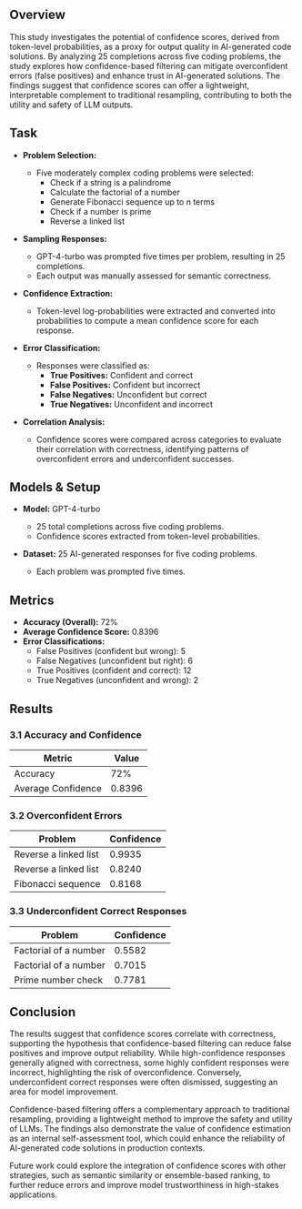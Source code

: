 ## Overview

This study investigates the potential of confidence scores, derived from token-level probabilities, as a proxy for output quality in AI-generated code solutions. By analyzing 25 completions across five coding problems, the study explores how confidence-based filtering can mitigate overconfident errors (false positives) and enhance trust in AI-generated solutions. The findings suggest that confidence scores can offer a lightweight, interpretable complement to traditional resampling, contributing to both the utility and safety of LLM outputs.

## Task

- **Problem Selection:**
  - Five moderately complex coding problems were selected:
    - Check if a string is a palindrome
    - Calculate the factorial of a number
    - Generate Fibonacci sequence up to n terms
    - Check if a number is prime
    - Reverse a linked list
  
- **Sampling Responses:**
  - GPT-4-turbo was prompted five times per problem, resulting in 25 completions.
  - Each output was manually assessed for semantic correctness.

- **Confidence Extraction:**
  - Token-level log-probabilities were extracted and converted into probabilities to compute a mean confidence score for each response.

- **Error Classification:**
  - Responses were classified as:
    - **True Positives:** Confident and correct
    - **False Positives:** Confident but incorrect
    - **False Negatives:** Unconfident but correct
    - **True Negatives:** Unconfident and incorrect
  
- **Correlation Analysis:**
  - Confidence scores were compared across categories to evaluate their correlation with correctness, identifying patterns of overconfident errors and underconfident successes.

## Models & Setup

- **Model:** GPT-4-turbo
  - 25 total completions across five coding problems.
  - Confidence scores extracted from token-level probabilities.

- **Dataset:** 25 AI-generated responses for five coding problems.
  - Each problem was prompted five times.

## Metrics

- **Accuracy (Overall):** 72%
- **Average Confidence Score:** 0.8396
- **Error Classifications:**
  - False Positives (confident but wrong): 5
  - False Negatives (unconfident but right): 6
  - True Positives (confident and correct): 12
  - True Negatives (unconfident and wrong): 2

## Results

### 3.1 Accuracy and Confidence

| Metric             | Value  |
|--------------------|--------|
| Accuracy           | 72%    |
| Average Confidence | 0.8396 |

### 3.2 Overconfident Errors

| Problem                      | Confidence |
|------------------------------|------------|
| Reverse a linked list         | 0.9935     |
| Reverse a linked list         | 0.8240     |
| Fibonacci sequence            | 0.8168     |

### 3.3 Underconfident Correct Responses

| Problem                      | Confidence |
|------------------------------|------------|
| Factorial of a number         | 0.5582     |
| Factorial of a number         | 0.7015     |
| Prime number check            | 0.7781     |

## Conclusion

The results suggest that confidence scores correlate with correctness, supporting the hypothesis that confidence-based filtering can reduce false positives and improve output reliability. While high-confidence responses generally aligned with correctness, some highly confident responses were incorrect, highlighting the risk of overconfidence. Conversely, underconfident correct responses were often dismissed, suggesting an area for model improvement.

Confidence-based filtering offers a complementary approach to traditional resampling, providing a lightweight method to improve the safety and utility of LLMs. The findings also demonstrate the value of confidence estimation as an internal self-assessment tool, which could enhance the reliability of AI-generated code solutions in production contexts.

Future work could explore the integration of confidence scores with other strategies, such as semantic similarity or ensemble-based ranking, to further reduce errors and improve model trustworthiness in high-stakes applications.

